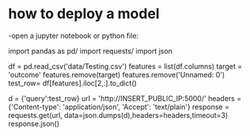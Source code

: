 # how to deploy a model
-open a jupyter notebook or python file: 

import pandas as pd/
import requests/
import json


df = pd.read_csv('data/Testing.csv')
features = list(df.columns)
target = 'outcome'
features.remove(target)
features.remove('Unnamed: 0')
test_row= df[features].iloc[2,:].to_dict()

d = {'query':test_row}
url = 'http://INSERT_PUBLIC_IP:5000/' 
headers =  {'Content-type': 'application/json', 'Accept': 'text/plain'}
response = requests.get(url, data=json.dumps(d),headers=headers,timeout=3)
response.json()
